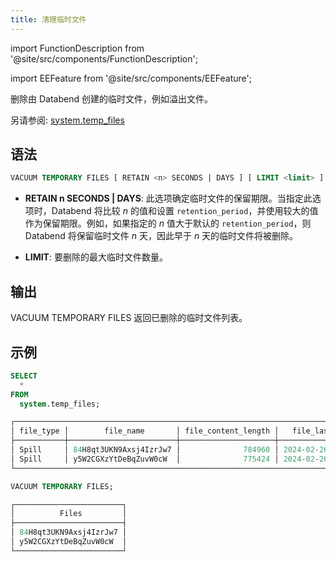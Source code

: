 ```yaml
---
title: 清理临时文件
---
```


import FunctionDescription from '@site/src/components/FunctionDescription';

<FunctionDescription description="引入或更新: v1.2.348"/>

import EEFeature from '@site/src/components/EEFeature';

<EEFeature featureName='VACUUM TEMPORARY FILES'/>

删除由 Databend 创建的临时文件，例如溢出文件。

另请参阅: [system.temp_files](../../00-sql-reference/20-system-tables/system-temp-files.md)

## 语法

```sql
VACUUM TEMPORARY FILES [ RETAIN <n> SECONDS | DAYS ] [ LIMIT <limit> ]
```

- **RETAIN n SECONDS | DAYS**: 此选项确定临时文件的保留期限。当指定此选项时，Databend 将比较 *n* 的值和设置 `retention_period`，并使用较大的值作为保留期限。例如，如果指定的 *n* 值大于默认的 `retention_period`，则 Databend 将保留临时文件 *n* 天，因此早于 *n* 天的临时文件将被删除。

- **LIMIT**: 要删除的最大临时文件数量。

## 输出

VACUUM TEMPORARY FILES 返回已删除的临时文件列表。

## 示例

```sql
SELECT
  *
FROM
  system.temp_files;

┌───────────────────────────────────────────────────────────────────────────────────────┐
│ file_type │        file_name       │ file_content_length │   file_last_modified_time  │
├───────────┼────────────────────────┼─────────────────────┼────────────────────────────┤
│ Spill     │ 84H8qt3UKN9Axsj4IzrJw7 │              784960 │ 2024-02-26 02:14:46.037784 │
│ Spill     │ y5W2CGXzYtDeBqZuvW0cW  │              775424 │ 2024-02-26 02:14:46.037784 │
└───────────────────────────────────────────────────────────────────────────────────────┘

VACUUM TEMPORARY FILES;

┌────────────────────────┐
│          Files         │
├────────────────────────┤
│ 84H8qt3UKN9Axsj4IzrJw7 │
│ y5W2CGXzYtDeBqZuvW0cW  │
└────────────────────────┘
```